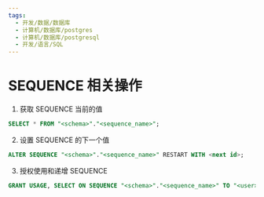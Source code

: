 ```yaml
---
tags:
  - 开发/数据/数据库
  - 计算机/数据库/postgres
  - 计算机/数据库/postgresql
  - 开发/语言/SQL
---
```


# SEQUENCE 相关操作

1. 获取 SEQUENCE 当前的值

```sql
SELECT * FROM "<schema>"."<sequence_name>";
```

2. 设置 SEQUENCE 的下一个值

```sql
ALTER SEQUENCE "<schema>"."<sequence_name>" RESTART WITH <next id>;
```

3. 授权使用和递增 SEQUENCE

```sql
GRANT USAGE, SELECT ON SEQUENCE "<schema>"."<sequence_name>" TO "<user>";
```
